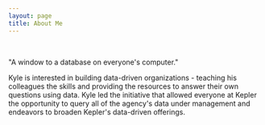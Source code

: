 ```yaml
---
layout: page
title: About Me
---
```


<div class="circularProfilePic"></div>

<br>

"A window to a database on everyone's computer."

Kyle is interested in building data-driven organizations - teaching his colleagues the skills and providing the resources to answer their own questions using data.
Kyle led the initiative that allowed everyone at Kepler the opportunity to query all of the agency's data under management and endeavors to broaden Kepler's data-driven offerings.
